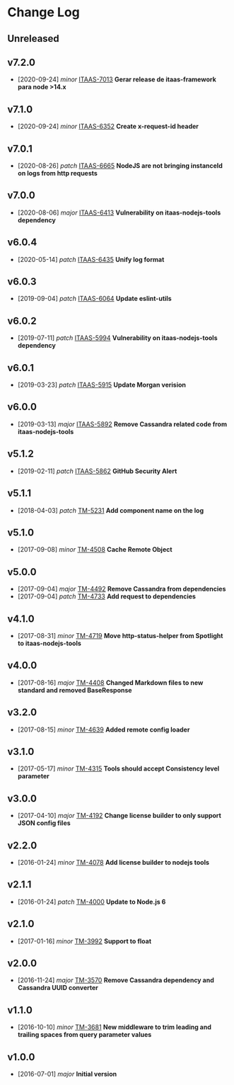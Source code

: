 # Change Log

## Unreleased

## v7.2.0
- [2020-09-24] *minor* [ITAAS-7013](https://jiralabone.atlassian.net/browse/ITAAS-7013) **Gerar release de itaas-framework para node >14.x**

## v7.1.0
- [2020-09-24] *minor* [ITAAS-6352](https://jiralabone.atlassian.net/browse/ITAAS-6352) **Create x-request-id header**

## v7.0.1
- [2020-08-26] *patch* [ITAAS-6665](https://jiralabone.atlassian.net/browse/ITAAS-6665) **NodeJS are not bringing instanceId on logs from http requests**

## v7.0.0
- [2020-08-06] *major* [ITAAS-6413](https://jiralabone.atlassian.net/browse/ITAAS-6413) **Vulnerability on itaas-nodejs-tools dependency**

## v6.0.4
- [2020-05-14] *patch* [ITAAS-6435](https://jiralabone.atlassian.net/browse/ITAAS-6435) **Unify log format**

## v6.0.3
- [2019-09-04] *patch* [ITAAS-6064](https://jiralabone.atlassian.net/browse/ITAAS-6064) **Update eslint-utils**

## v6.0.2
- [2019-07-11] *patch* [ITAAS-5994](https://jiralabone.atlassian.net/browse/ITAAS-5994) **Vulnerability on itaas-nodejs-tools dependency**

## v6.0.1
- [2019-03-23] *patch* [ITAAS-5915](https://jiralabone.atlassian.net/browse/ITAAS-5915) **Update Morgan verision**

## v6.0.0
- [2019-03-13] *major* [ITAAS-5892](https://jiralabone.atlassian.net/browse/ITAAS-5892) **Remove Cassandra related code from itaas-nodejs-tools**

## v5.1.2
- [2019-02-11] *patch* [ITAAS-5862](https://jiralabone.atlassian.net/browse/ITAAS-5862) **GitHub Security Alert**

## v5.1.1
- [2018-04-03] *patch* [TM-5231](https://jiralabone.atlassian.net/browse/TM-5231) **Add component name on the log**

## v5.1.0
- [2017-09-08] *minor* [TM-4508](https://jiralabone.atlassian.net/browse/TM-4508) **Cache Remote Object**

## v5.0.0
- [2017-09-04] *major* [TM-4492](https://jiralabone.atlassian.net/browse/TM-4492) **Remove Cassandra from dependencies**
- [2017-09-04] *patch* [TM-4733](https://jiralabone.atlassian.net/browse/TM-4733) **Add request to dependencies**

## v4.1.0
- [2017-08-31] *minor* [TM-4719](https://jiralabone.atlassian.net/browse/TM-4719) **Move http-status-helper from Spotlight to itaas-nodejs-tools**

## v4.0.0
- [2017-08-16] *major* [TM-4408](https://jiralabone.atlassian.net/browse/TM-4408) **Changed Markdown files to new standard and removed BaseResponse**

## v3.2.0
- [2017-08-15] *minor* [TM-4639](https://jiralabone.atlassian.net/browse/TM-4639) **Added remote config loader**

## v3.1.0
- [2017-05-17] *minor* [TM-4315](https://jiralabone.atlassian.net/browse/TM-4315) **Tools should accept Consistency level parameter**

## v3.0.0
- [2017-04-10] *major* [TM-4192](https://jiralabone.atlassian.net/browse/TM-4192) **Change license builder to only support JSON config files**

## v2.2.0
- [2016-01-24] *minor* [TM-4078](https://jiralabone.atlassian.net/browse/TM-4078) **Add license builder to nodejs tools**

## v2.1.1
- [2016-01-24] *patch* [TM-4000](https://jiralabone.atlassian.net/browse/TM-4000) **Update to Node.js 6**

## v2.1.0
- [2017-01-16] *minor* [TM-3992](https://jiralabone.atlassian.net/browse/TM-3992) **Support to float**

## v2.0.0
- [2016-11-24] *major* [TM-3570](https://jiralabone.atlassian.net/browse/TM-3570) **Remove Cassandra dependency and Cassandra UUID converter**

## v1.1.0
- [2016-10-10] *minor* [TM-3681](https://jiralabone.atlassian.net/browse/TM-3681) **New middleware to trim leading and trailing spaces from query parameter values**

## v1.0.0
- [2016-07-01] *major* **Initial version**
